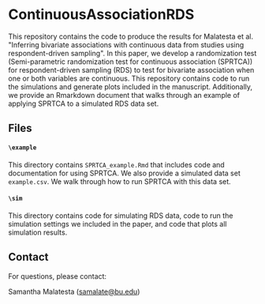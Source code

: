 # ContinuousAssociationRDS

This repository contains the code to produce the results for Malatesta et al. "Inferring bivariate associations with continuous data from studies using
respondent-driven sampling". In this paper, we develop a randomization test (Semi-parametric randomization test for continuous association (SPRTCA)) for respondent-driven sampling (RDS) to test for bivariate association when one or both variables are continuous. This repository contains code to run the simulations and generate plots included in the manuscript. Additionally, we provide an Rmarkdown document that walks through an example of applying SPRTCA to a simulated RDS data set. 

## Files

#### `\example` 
This directory contains `SPRTCA_example.Rmd` that includes code and documentation for using SPRTCA. We also provide a simulated data set `example.csv`. We walk through how to run SPRTCA with this data set. 


#### `\sim` 
This directory contains code for simulating RDS data, code to run the simulation settings we included in the paper, and code that plots all simulation results. 

## Contact

For questions, please contact:

Samantha Malatesta (<samalate@bu.edu>)